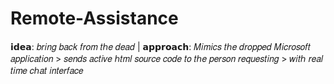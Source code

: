 # Remote-Assistance
𝗶𝗱𝗲𝗮: 𝑏𝑟𝑖𝑛𝑔 𝑏𝑎𝑐𝑘 𝑓𝑟𝑜𝑚 𝑡ℎ𝑒 𝑑𝑒𝑎𝑑 | 𝗮𝗽𝗽𝗿𝗼𝗮𝗰𝗵: 𝑀𝑖𝑚𝑖𝑐𝑠 𝑡ℎ𝑒 𝑑𝑟𝑜𝑝𝑝𝑒𝑑 𝑀𝑖𝑐𝑟𝑜𝑠𝑜𝑓𝑡 𝑎𝑝𝑝𝑙𝑖𝑐𝑎𝑡𝑖𝑜𝑛 > 𝑠𝑒𝑛𝑑𝑠 𝑎𝑐𝑡𝑖𝑣𝑒 ℎ𝑡𝑚𝑙 𝑠𝑜𝑢𝑟𝑐𝑒 𝑐𝑜𝑑𝑒 𝑡𝑜 𝑡ℎ𝑒 𝑝𝑒𝑟𝑠𝑜𝑛 𝑟𝑒𝑞𝑢𝑒𝑠𝑡𝑖𝑛𝑔 > 𝑤𝑖𝑡ℎ 𝑟𝑒𝑎𝑙 𝑡𝑖𝑚𝑒 𝑐ℎ𝑎𝑡 𝑖𝑛𝑡𝑒𝑟𝑓𝑎𝑐𝑒
